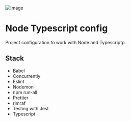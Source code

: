 ![image](https://drive.google.com/uc?export=view&id=18Hamd8iLkfr2gzLn5pEQn0BEm1ICuAH8)

# Node Typescript config
Project configuration to work with Node and Typescriptp. 

## Stack
- Babel
- Concurrently
- Eslint
- Nodemon
- npm run-all
- Prettier
- rimraf
- Testing with Jest
- Typescript